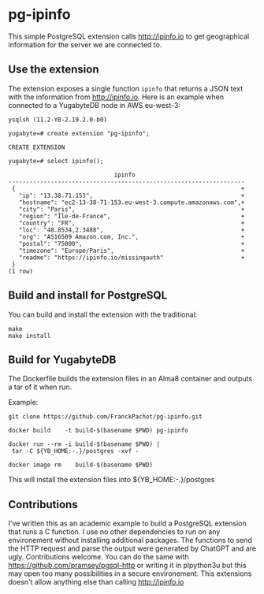 # pg-ipinfo

This simple PostgreSQL extension calls http://ipinfo.io to get geographical information for the server we are connected to.

## Use the extension

The extension exposes a single function `ipinfo` that returns a JSON text with the information from http://ipinfo.io. Here is an example when connected to a YugabyteDB node in AWS eu-west-3:
```
ysqlsh (11.2-YB-2.19.2.0-b0)

yugabyte=# create extension "pg-ipinfo";

CREATE EXTENSION

yugabyte=# select ipinfo();

                              ipinfo
-------------------------------------------------------------------
 {                                                                +
   "ip": "13.38.71.153",                                          +
   "hostname": "ec2-13-38-71-153.eu-west-3.compute.amazonaws.com",+
   "city": "Paris",                                               +
   "region": "Île-de-France",                                     +
   "country": "FR",                                               +
   "loc": "48.8534,2.3488",                                       +
   "org": "AS16509 Amazon.com, Inc.",                             +
   "postal": "75000",                                             +
   "timezone": "Europe/Paris",                                    +
   "readme": "https://ipinfo.io/missingauth"                      +
 }
(1 row)
```

## Build and install for PostgreSQL

You can build and install the extension with the traditional:
```
make
make install
```

## Build for YugabyteDB

The Dockerfile builds the extension files in an Alma8 container and outputs a tar of it when run.

Example:
```
git clone https://github.com/FranckPachot/pg-ipinfo.git

docker build    -t build-$(basename $PWD) pg-ipinfo

docker run --rm -i build-$(basename $PWD) | 
 tar -C ${YB_HOME:-.}/postgres -xvf -

docker image rm    build-$(basename $PWD)

``` 
This will install the extension files into ${YB_HOME:-.}/postgres

## Contributions

I've written this as an academic example to build a PostgreSQL extension that runs a C function. I use no other dependencies to run on any environement without installing additional packages. The functions to send the HTTP request and parse the output were generated by ChatGPT and are ugly. Contributions welcome. You can do the same with https://github.com/pramsey/pgsql-http or writing it in plpython3u but this may open too many possibilities in a secure environement. This extensions doesn't allow anything else than calling http://ipinfo.io

